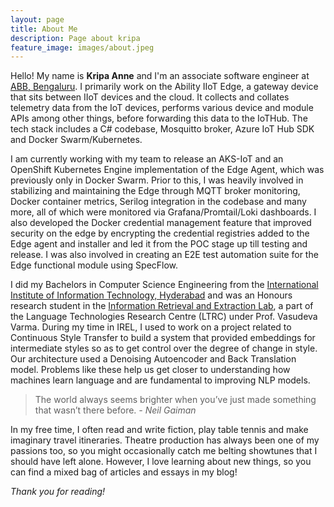 ```yaml
---
layout: page
title: About Me
description: Page about kripa
feature_image: images/about.jpeg
---
```


Hello! My name is **Kripa Anne** and I'm an associate software engineer at [ABB, Bengaluru](https://global.abb/group/en). I primarily work on the Ability IIoT Edge, a gateway device that sits between IIoT devices and the cloud. It collects and collates telemetry data from the IoT devices, performs various device and module APIs among other things, before forwarding this data to the IoTHub. The tech stack includes a C# codebase, Mosquitto broker, Azure IoT Hub SDK and Docker Swarm/Kubernetes. 

I am currently working with my team to release an AKS-IoT and an OpenShift Kubernetes Engine implementation of the Edge Agent, which was previously only in Docker Swarm. Prior to this, I was heavily involved in stabilizing and maintaining the Edge through MQTT broker monitoring, Docker container metrics, Serilog integration in the codebase and many more, all of which were monitored via Grafana/Promtail/Loki dashboards. I also developed the Docker credential management feature that improved security on the edge by encrypting the credential registries added to the Edge agent and installer and led it from the POC stage up till testing and release. I was also involved in creating an E2E test automation suite for the Edge functional module using SpecFlow.  

I did my Bachelors in Computer Science Engineering from the [International Institute of Information Technology, Hyderabad](https://www.iiit.ac.in/) and was an Honours research student in the [Information Retrieval and Extraction Lab](https://irel.iiit.ac.in/), a part of the Language Technologies Research Centre (LTRC) under Prof. Vasudeva Varma. During my time in IREL, I used to work on a project related to Continuous Style Transfer to build a system that provided embeddings for intermediate styles so as to get control over the degree of change in style. Our architecture used a Denoising Autoencoder and Back Translation model. Problems like these help us get closer to understanding how machines learn language and are fundamental to improving NLP models. 

>The world always seems brighter when you’ve just made something that wasn’t there before. <cite> - Neil Gaiman</cite>

In my free time, I often read and write fiction, play table tennis and make imaginary travel itineraries. Theatre production has always been one of my passions too, so you might occasionally catch me belting showtunes that I should have left alone. However, I love learning about new things, so you can find a mixed bag of articles and essays in my blog!

*Thank you for reading!*
